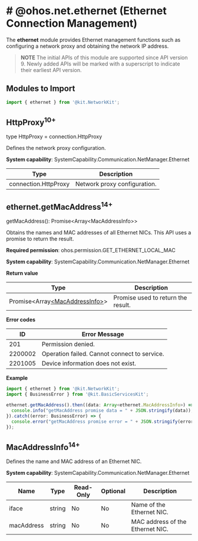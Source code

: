 # # @ohos.net.ethernet (Ethernet Connection Management)

<!--Kit: Network Kit-->
<!--Subsystem: Communication-->
<!--Owner: @wmyao_mm-->
<!--Designer: @guo-min_net-->
<!--Tester: @tongxilin-->
<!--Adviser: @zhang_yixin13-->

The **ethernet** module provides Ethernet management functions such as configuring a network proxy and obtaining the network IP address.

> **NOTE**
> The initial APIs of this module are supported since API version 9. Newly added APIs will be marked with a superscript to indicate their earliest API version.

## Modules to Import

```ts
import { ethernet } from '@kit.NetworkKit';
```

## HttpProxy<sup>10+</sup>

type HttpProxy = connection.HttpProxy

Defines the network proxy configuration.

**System capability**: SystemCapability.Communication.NetManager.Ethernet

| Type| Description                                      |
| ------- | ----------------------------------------|
| connection.HttpProxy     | Network proxy configuration.     |


## ethernet.getMacAddress<sup>14+</sup>

getMacAddress(): Promise\<Array\<MacAddressInfo>>

Obtains the names and MAC addresses of all Ethernet NICs. This API uses a promise to return the result.

**Required permission**: ohos.permission.GET_ETHERNET_LOCAL_MAC

**System capability**: SystemCapability.Communication.NetManager.Ethernet

**Return value**

| Type                                                   | Description                              |
|-------------------------------------------------------| ---------------------------------- |
| Promise\<Array[\<MacAddressInfo>](#macaddressinfo14)> | Promise used to return the result.       |

**Error codes**

| ID| Error Message                                |
| ------- | ----------------------------------------|
| 201     | Permission denied.                      |
| 2200002 | Operation failed. Cannot connect to service.       |
| 2201005 | Device information does not exist.  |

**Example**

```ts
import { ethernet } from '@kit.NetworkKit';
import { BusinessError } from '@kit.BasicServicesKit';

ethernet.getMacAddress().then((data: Array<ethernet.MacAddressInfo>) => {
  console.info("getMacAddress promise data = " + JSON.stringify(data));
}).catch((error: BusinessError) => {
  console.error("getMacAddress promise error = " + JSON.stringify(error));
});
```

## MacAddressInfo<sup>14+</sup>
Defines the name and MAC address of an Ethernet NIC.

**System capability**: SystemCapability.Communication.NetManager.Ethernet

| Name  | Type                                          | Read-Only| Optional|Description                   |
| -------- | ---------------------------------------------- | ---- | --- | ---------------------- |
| iface        | string                  |  No  | No| Name of the Ethernet NIC.                                       |
| macAddress       | string                |  No  | No| MAC address of the Ethernet NIC.|
